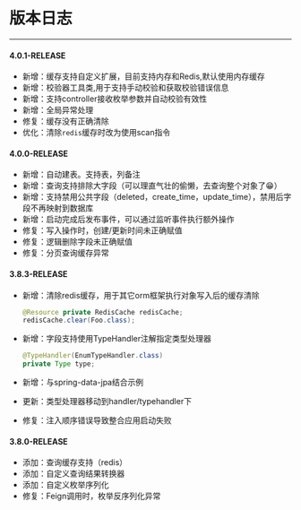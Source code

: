 #  版本日志

---
#### 4.0.1-RELEASE

- 新增：缓存支持自定义扩展，目前支持内存和Redis,默认使用内存缓存
- 新增：校验器工具类,用于支持手动校验和获取校验错误信息
- 新增：支持controller接收枚举参数并自动校验有效性
- 新增：全局异常处理
- 修复：缓存没有正确清除
- 优化：清除`redis`缓存时改为使用scan指令

#### 4.0.0-RELEASE

- 新增：自动建表。支持表，列备注
- 新增：查询支持排除大字段（可以理直气壮的偷懒，去查询整个对象了😁）
- 新增：支持禁用公共字段（deleted，create_time，update_time），禁用后字段不再映射到数据库
- 新增：启动完成后发布事件，可以通过监听事件执行额外操作
- 修复：写入操作时，创建/更新时间未正确赋值
- 修复：逻辑删除字段未正确赋值
- 修复：分页查询缓存异常

#### 3.8.3-RELEASE

- 新增：清除redis缓存，用于其它orm框架执行对象写入后的缓存清除

  ```java
  @Resource private RedisCache redisCache;
  redisCache.clear(Foo.class);
  ```

- 新增：字段支持使用TypeHandler注解指定类型处理器

  ```java
  @TypeHandler(EnumTypeHandler.class)
  private Type type;
  ```

- 新增：与spring-data-jpa结合示例

- 更新：类型处理器移动到handler/typehandler下

- 修复：注入顺序错误导致整合应用启动失败

#### 3.8.0-RELEASE

- 添加：查询缓存支持（redis）
- 添加：自定义查询结果转换器
- 添加：自定义枚举序列化
- 修复：Feign调用时，枚举反序列化异常